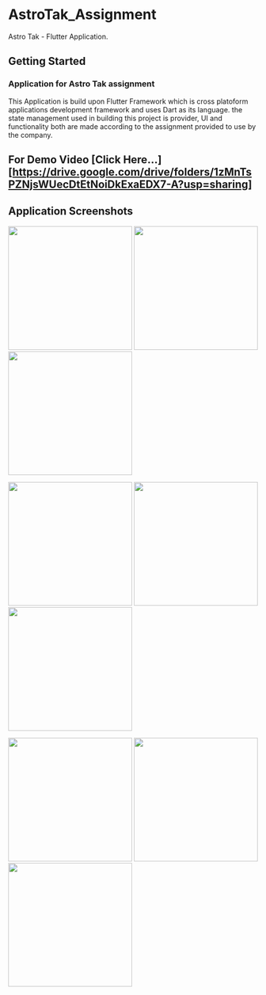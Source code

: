 # AstroTak_Assignment

Astro Tak - Flutter Application.

## Getting Started

### Application for Astro Tak assignment

This Application is build upon Flutter Framework which is cross platoform applications development framework and uses Dart as its language.
the state management used in building this project is provider, UI and functionality both are made according to the assignment provided to use by the company.

## For Demo Video [Click Here...][https://drive.google.com/drive/folders/1zMnTsPZNjsWUecDtEtNoiDkExaEDX7-A?usp=sharing]


## Application Screenshots

<p float="center">
  <img src="https://user-images.githubusercontent.com/44332209/155684777-94ac53e1-f3c1-4d8f-a95e-9ab3f7b2db80.jpg" width="250" />
  <img src="https://user-images.githubusercontent.com/44332209/155684801-6d97dbfc-d725-449f-9927-2f88cf5cbffa.jpg" width="250" /> 
  <img src="https://user-images.githubusercontent.com/44332209/155684821-49200bf9-01f9-4e35-afdc-0de48a0fa85e.jpg" width="250" />
</p>

<p float="center">
  <img src="https://user-images.githubusercontent.com/44332209/155684835-6b387d75-e695-4eed-a61e-81186580a96f.jpg" width="250" />
  <img src="https://user-images.githubusercontent.com/44332209/155684850-108a0ef8-3741-4ee8-bdc8-db69ddad7c8a.jpg" width="250" /> 
  <img src="https://user-images.githubusercontent.com/44332209/155684864-6e6b499a-ee35-400f-8cd4-cb44c3690187.jpg" width="250" />
</p>

<p float="center">
  <img src="https://user-images.githubusercontent.com/44332209/155684872-b2a5e4cb-7d6f-4e4b-940e-ad32a8cc7598.jpg" width="250" />
  <img src="https://user-images.githubusercontent.com/44332209/155684878-f0186b25-293c-4cfa-ac0a-edf20afdb51f.jpg" width="250" /> 
  <img src="https://user-images.githubusercontent.com/44332209/155684887-b6b1bbd3-9289-429a-a55a-14354172329b.jpg" width="250" />
</p>
